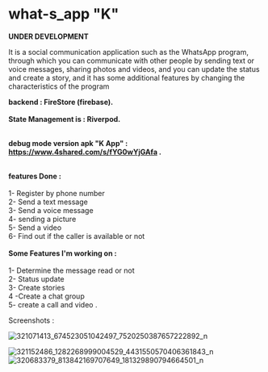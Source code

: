 # what-s_app "K"
<b>UNDER DEVELOPMENT</b>

It is a social communication application such as the WhatsApp program, through which you can communicate with other people by sending text or voice messages, sharing photos and videos, and you can update the status and create a story, and it has some additional features by changing the characteristics of the program
  
 <b> backend : FireStore (firebase).</b><br><br>
  <b> State Management is : Riverpod.</b><br><br>

   <b>  debug mode version apk "K App" : https://www.4shared.com/s/fYG0wYjGAfa .</b><br><br>

  <b>features Done :</b><br><br>
 1- Register by phone number<br>
 2- Send a text message<br>
 3- Send a voice message<br>
 4- sending a picture<br>
 5- Send a video<br>
 6- Find out if the caller is available or not<br><br>
<b>Some Features I'm working on :</b><br><br>
 1- Determine the message read or not<br>
 2- Status update<br>
 3- Create stories<br>
 4 -Create a chat group<br>
 5- create a call and video .
  
  
  
 Screenshots : 
  
  ![321071413_674523051042497_7520250387657222892_n](https://user-images.githubusercontent.com/58075058/209057869-012641fd-dffa-47ba-9312-5fdcec4ebe78.jpg)

![321152486_1282268999004529_4431550570406361843_n](https://user-images.githubusercontent.com/58075058/209057913-a075fe66-81f0-4921-bfde-86c2966d82be.jpg)
![320683379_813842169707649_181329890794664501_n](https://user-images.githubusercontent.com/58075058/209057930-aa4ac79b-11a1-4d46-9259-191edd6b98db.jpg)
